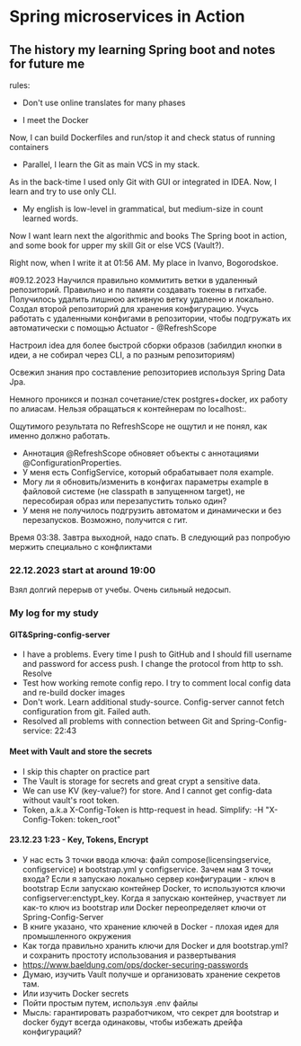 # Spring microservices in Action
## The history my learning Spring boot and notes for future me

rules: 
- Don't use online translates for many phases


* I meet the Docker

Now, I can build Dockerfiles and run/stop it and check status of running containers

* Parallel, I learn the Git as main VCS in my stack.

As in the back-time I used only Git with GUI or integrated in IDEA. Now, I learn and try to use only CLI.

* My english is low-level in grammatical, but medium-size in count learned words.

Now I want learn next the algorithmic and books The Spring boot in action, and some book for upper my skill Git or else VCS (Vault?). 

Right now, when I write it at 01:56 AM. My place in Ivanvo, Bogorodskoe.

#09.12.2023
Научился правильно коммитить ветки в удаленный репозиторий. Правильно и по памяти создавать токены в гитхабе.
Получилось удалить лишнюю активную ветку удаленно и локально.
Создал второй репозиторий для хранения конфигурацию. 
Учусь работать с удаленными конфигами в репозитории, чтобы подгружать их автоматически с помощью Actuator - @RefreshScope

Настроил idea для более быстрой сборки образов (забилдил кнопки в идеи, а не собирал через CLI, а по разным репозиториям)

Освежил знания про составление репозиториев используя Spring Data Jpa.

Немного проникся и познал сочетание/стек postgres+docker, их работу по алиасам. Нельзя обращаться к контейнерам по localhost:<port>.

Ощутимого результата по RefreshScope не ощутил и не понял, как именно должно работать.
- Аннотация @RefreshScope обновяет объекты с аннотациями @ConfigurationProperties.
- У меня есть ConfigService, который обрабатывает поля example.
- Могу ли я обновить/изменить в конфигах параметры example в файловой системе (не classpath в запущенном target), не пересобирая образ или перезапустить только один?
- У меня не получилось подгрузить автоматом и динамически и без перезапусков. Возможно, получится с гит.

Время 03:38. Завтра выходной, надо спать. В следующий раз попробую мержить специально с конфликтами
### 22.12.2023 start at around 19:00
Взял долгий перерыв от учебы. Очень сильный недосып.

### My log for my study 
#### GIT&Spring-config-server
- I have a problems. Every time I push to GitHub and I should fill username and password for access push. I change the protocol from http to ssh. Resolve
- Test how working remote config repo. I try to comment local config data and re-build docker images
- Don't work. Learn additional study-source. Config-server cannot fetch configuration from git. Failed auth.
- Resolved all problems with connection between Git and Spring-Config-service: 22:43

#### Meet with Vault and store the secrets
- I skip this chapter on practice part
- The Vault is storage for secrets and great crypt a sensitive data.
- We can use KV (key-value?) for store. And I cannot get config-data without vault's root token.
- Token, a.k.a X-Config-Token is http-request in head. Simplify: -H "X-Config-Token: token_root"

#### 23.12.23 1:23 - Key, Tokens, Encrypt
- У нас есть 3 точки ввода ключа: файл compose(licensingservice, configservice) и bootstrap.yml у configservice.
Зачем нам 3 точки входа? Если я запускаю локально сервер конфигурации - ключ в bootstrap
Если запускаю контейнер Docker, то используются ключи configserver:enctypt_key. Когда я запускаю контейнер, участвует 
ли как-то ключ из bootstrap или Docker переопределяет ключи от Spring-Config-Server
- В книге указано, что хранение ключей в Docker - плохая идея для промышленного окружения
- Как тогда правильно хранить ключи для Docker и для bootstrap.yml? и сохранить простоту использования и развертывания
- https://www.baeldung.com/ops/docker-securing-passwords
- Думаю, изучить Vault получше и организовать хранение секретов там.
- Или изучить Docker secrets
- Пойти простым путем, используя .env файлы
- Мысль: гарантировать разработчиком, что секрет для bootstrap и docker будут всегда одинаковы, чтобы избежать дрейфа конфигураций?